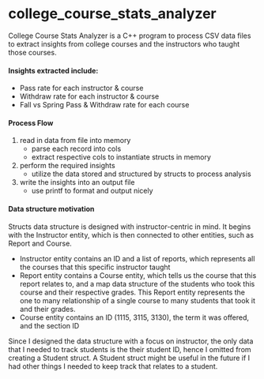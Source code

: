# college_course_stats_analyzer

College Course Stats Analyzer is a C++ program to process CSV data files to extract insights from college courses and the instructors who taught those courses.

#### Insights extracted include:

- Pass rate for each instructor & course
- Withdraw rate for each instructor & course
- Fall vs Spring Pass & Withdraw rate for each course

#### Process Flow

1. read in data from file into memory
   * parse each record into cols
   * extract respective cols to instantiate structs in memory
2. perform the required insights
   * utilize the data stored and structured by structs to process analysis
3. write the insights into an output file
   * use printf to format and output nicely

#### Data structure motivation

Structs data structure is designed with instructor-centric in mind. It begins with the Instructor entity, which is then connected to other entities, such as Report and Course.

- Instructor entity contains an ID and a list of reports, which represents all the courses that this specific instructor taught
- Report entity contains a Course entity, which tells us the course that this report relates to, and a map data structure of the students who took this course and their respective grades. This Report entity represents the one to many relationship of a single course to many students that took it and their grades.
- Course entity contains an ID (1115, 3115, 3130), the term it was offered, and the section ID

Since I designed the data structure with a focus on instructor, the only data that I needed to track students is the their student ID, hence I omitted from creating a Student struct. A Student struct might be useful in the future if I had other things I needed to keep track that relates to a student.

